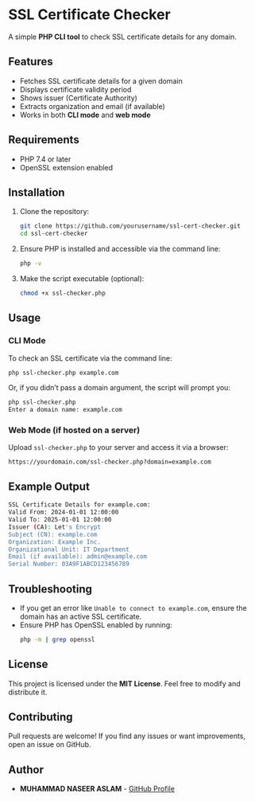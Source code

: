 # SSL Certificate Checker

A simple **PHP CLI tool** to check SSL certificate details for any domain.

## Features
- Fetches SSL certificate details for a given domain
- Displays certificate validity period
- Shows issuer (Certificate Authority)
- Extracts organization and email (if available)
- Works in both **CLI mode** and **web mode**

## Requirements
- PHP 7.4 or later
- OpenSSL extension enabled

## Installation
1. Clone the repository:
   ```sh
   git clone https://github.com/yourusername/ssl-cert-checker.git
   cd ssl-cert-checker
   ```
2. Ensure PHP is installed and accessible via the command line:
   ```sh
   php -v
   ```
3. Make the script executable (optional):
   ```sh
   chmod +x ssl-checker.php
   ```

## Usage
### CLI Mode
To check an SSL certificate via the command line:
```sh
php ssl-checker.php example.com
```
Or, if you didn’t pass a domain argument, the script will prompt you:
```sh
php ssl-checker.php
Enter a domain name: example.com
```

### Web Mode (if hosted on a server)
Upload `ssl-checker.php` to your server and access it via a browser:
```url
https://yourdomain.com/ssl-checker.php?domain=example.com
```

## Example Output
```sh
SSL Certificate Details for example.com:
Valid From: 2024-01-01 12:00:00
Valid To: 2025-01-01 12:00:00
Issuer (CA): Let's Encrypt
Subject (CN): example.com
Organization: Example Inc.
Organizational Unit: IT Department
Email (if available): admin@example.com
Serial Number: 03A9F1ABCD123456789
```

## Troubleshooting
- If you get an error like `Unable to connect to example.com`, ensure the domain has an active SSL certificate.
- Ensure PHP has OpenSSL enabled by running:
  ```sh
  php -m | grep openssl
  ```

## License
This project is licensed under the **MIT License**. Feel free to modify and distribute it.

## Contributing
Pull requests are welcome! If you find any issues or want improvements, open an issue on GitHub.

## Author
- **MUHAMMAD NASEER ASLAM** - [GitHub Profile](https://github.com/naseeraslam)

